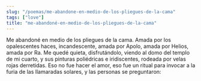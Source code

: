 ```yaml
---
slug: "/poemas/me-abandone-en-medio-de-los-pliegues-de-la-cama"
tags: ["love"]
title: "me-abandoné-en-medio-de-los-pliegues-de-la-cama"
---
```

Me abandoné en medio de los pliegues de la cama. Amada por los opalescentes haces, incandescente, amada por Apolo, amada por Helios, amada por Ra. Me quedé quieta, disfrutándolo, viendo al domo del templo de mi cuarto, y sus pinturas poliédricas e iridiscentes, rodeada por velas rojas derretidas. Eso no fue hacer el amor, eso fue un ritual para invocar a la furia de las llamaradas solares, y las personas se preguntaron: